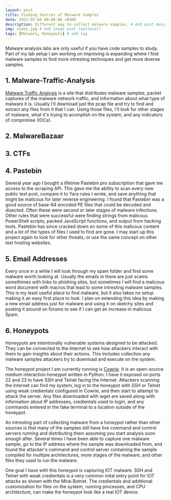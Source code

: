 ```yaml
---
layout: post
title: Finding Sources of Malware Samples
date: 2021-05-04 00:00:00 +0300
description: Different way to collect malware samples. # Add post description (optional)
img: chaos.jpg # Add image post (optional)
tags: [Malware, Honeypots] # add tag
---
```


Malware analysis labs are only useful if you have code samples to study. Part of my lab setup I am working on improving is expanding where I find malware samples to find more intresting techniques and get more diverse samples.

## 1. Malware-Traffic-Analysis

[Malware Traffic Analysis](https://www.malware-traffic-analysis.net/) is a site that distributes malware samples, packet captures of the malware network traffic, and information about what type of malware it is. Usually I'll download just the pcap file and try to find and extract any files from it that I can. Using those files, I'll look for other stages of malware, what it's trying to acomplish on the system, and any indicators of comprimise (IOCs). 

## 2. MalwareBazaar

## 3. CTFs

## 4. Pastebin

Several year ago I bought a lifetime Pastebin pro subscription that gave me access to the scraping API. This gave me the ability to scan every new public text post, compare it to Yara rules I wrote, and save anything that might be malicous for later reverse engineering. I found that Pastebin was a good source of base-64 encoded PE files that could be decoded and disected. Often these were second or later stages of malware infections. Other rules that were successful were finding strings from malicous PowerShell scripts, packed JavaScript functions, and output from hacking tools. Pastebin has since cracked down on some of this malicous content and a lot of the types of files I used to find are gone. I may start up this project again to look for other threats, or use the same concept on other text hosting websites.

## 5. Email Addresses

Every once in a while I will look through my spam folder and find some malware worth looking at. Usually the emails in there are just scams somethimes with links to phishing sites, but sometimes I will find a malicous word document with macros that lead to some intresting malware samples. This is my least useful place to find malware, but it also takes no setup making it an easy first place to look. I plan on extending this idea by making a new email address just for malware and using it on sketchy sites and posting it around on forums to see if I can get an increase in malicous Spam.

## 6. Honeypots

Honeypots are intentionally vulnerable systems designed to be attacked. They can be connected to the Internet to see how attackers interact with them to gain insights about their actions. This includes collection any malware samples attackers try to download and execute on the system. 

The honeypot project I am currently running is [Cowrie](https://github.com/cowrie/cowrie). It is an open-source medium interaction honeypot written in Python. I have it exposed on ports 22 and 23 to have SSH and Telnet facing the Internet. Attackers scanning the Internet can find my system, log in to the honeypot with SSH or Telnet using weak credientals configured in Cowrie, and then start to attempt to attack the server. Any files downloaded with wget are saved along with information about IP addresses, credientals used to login, and any commands entered in the fake terminal to a location outside of the honeypot. 

An intresting part of collecting malware from a honeypot rather than other sources is that many of the samples still have live command and control servers running and distributing them assuming you start analysis soon enough after. Several times I have been able to capture one malware sample, go to the IP address where the sample was downloaded from, and found the attacker's command and control server containing the sample compiled for multiple architectures, more stages of the malware, and other files they used to run the malware. 

One goal I have with this honeypot is capturing IOT malware. SSH and Telnet with weak credientals is a very common inital entry point for IOT attacks as shown with the Mirai Botnet. The credientals and additional customization for files on the system, running processes, and CPU architecture, can make the honeypot look like a real IOT device.

